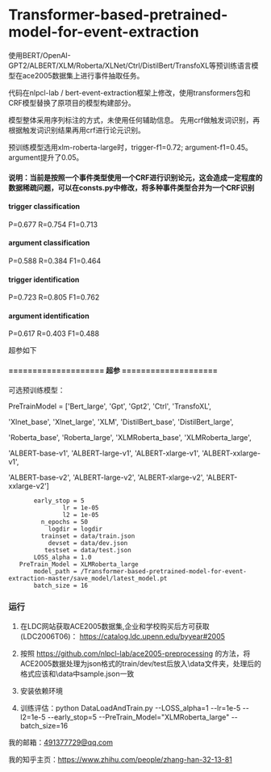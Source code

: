 # Transformer-based-pretrained-model-for-event-extraction

使用BERT/OpenAI-GPT2/ALBERT/XLM/Roberta/XLNet/Ctrl/DistilBert/TransfoXL等预训练语言模型在ace2005数据集上进行事件抽取任务。

代码在nlpcl-lab / bert-event-extraction框架上修改，使用transformers包和CRF模型替换了原项目的模型构建部分。 

模型整体采用序列标注的方式，未使用任何辅助信息。 先用crf做触发词识别，再根据触发词识别结果再用crf进行论元识别。

预训练模型选用xlm-roberta-large时，trigger-f1=0.72; argument-f1=0.45。argument提升了0.05。

#### 说明：当前是按照一个事件类型使用一个CRF进行识别论元，这会造成一定程度的数据稀疏问题，可以在consts.py中修改，将多种事件类型合并为一个CRF识别

#### trigger  classification     

P=0.677	R=0.754	F1=0.713

#### argument classification

P=0.588	R=0.384	F1=0.464

#### trigger  identification  

P=0.723	R=0.805	F1=0.762

#### argument identification   

P=0.617	R=0.403	F1=0.488

超参如下

#### ==================== 超参 ====================

可选预训练模型：

PreTrainModel = ['Bert_large', 'Gpt', 'Gpt2', 'Ctrl', 'TransfoXL', 

'Xlnet_base', 'Xlnet_large', 'XLM', 'DistilBert_base', 'DistilBert_large', 

'Roberta_base', 'Roberta_large', 'XLMRoberta_base', 'XLMRoberta_large', 

'ALBERT-base-v1', 'ALBERT-large-v1', 'ALBERT-xlarge-v1', 'ALBERT-xxlarge-v1',

'ALBERT-base-v2', 'ALBERT-large-v2', 'ALBERT-xlarge-v2', 'ALBERT-xxlarge-v2']


           early_stop = 5
                   lr = 1e-05
                   l2 = 1e-05
             n_epochs = 50
               logdir = logdir
             trainset = data/train.json
               devset = data/dev.json
              testset = data/test.json
           LOSS_alpha = 1.0        
       PreTrain_Model = XLMRoberta_large
           model_path = /Transformer-based-pretrained-model-for-event-extraction-master/save_model/latest_model.pt
           batch_size = 16


### 运行

1. 在LDC网站获取ACE2005数据集,企业和学校购买后方可获取(LDC2006T06)： https://catalog.ldc.upenn.edu/byyear#2005

2. 按照 https://github.com/nlpcl-lab/ace2005-preprocessing 的方法，将ACE2005数据处理为json格式的train/dev/test后放入\\data文件夹，处理后的格式应该和\\data中sample.json一致

3. 安装依赖环境

4. 训练评估：python DataLoadAndTrain.py --LOSS_alpha=1 --lr=1e-5 --l2=1e-5 --early_stop=5 --PreTrain_Model="XLMRoberta_large" --batch_size=16

我的邮箱：491377729@qq.com

我的知乎主页：https://www.zhihu.com/people/zhang-han-32-13-81
